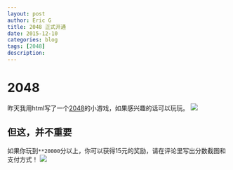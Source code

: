 ```yaml
---
layout: post
author: Eric G
title: 2048 正式开通
date: 2015-12-10
categories: blog
tags: [2048]
description: 
---
```


# 2048

昨天我用html写了一个[2048](http://computereric.xyz/2048_game/)的小游戏，如果感兴趣的话可以玩玩。
![](http://computereric.xyz/cache/img/2048.png)

## 但这，并不重要

如果你玩到<code>**20000</code>分以上，你可以获得15元的奖励，请在评论里写出分数截图和支付方式！
![](http://computereric.xyz/cache/img/2048_2828.png)
